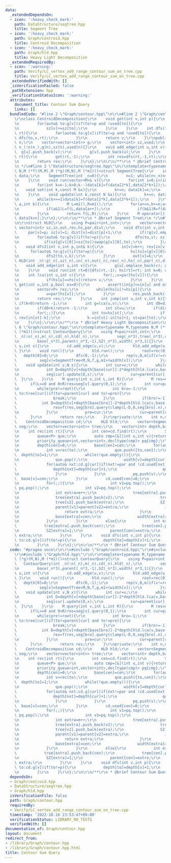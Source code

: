 ```yaml
---
data:
  _extendedDependsOn:
  - icon: ':heavy_check_mark:'
    path: DataStructure/segtree.hpp
    title: Segment Tree
  - icon: ':heavy_check_mark:'
    path: Graph/centroid.hpp
    title: Centroid Decomposition
  - icon: ':heavy_check_mark:'
    path: Graph/hld.hpp
    title: Heavy Light Decomposition
  _extendedRequiredBy:
  - icon: ':warning:'
    path: Verify/LC_vertex_add_range_contour_sum_on_tree.cpp
    title: Verify/LC_vertex_add_range_contour_sum_on_tree.cpp
  _extendedVerifiedWith: []
  _isVerificationFailed: false
  _pathExtension: hpp
  _verificationStatusIcon: ':warning:'
  attributes:
    document_title: Contour Sum Query
    links: []
  bundledCode: "#line 2 \"Graph/contour.hpp\"\n\r\n#line 2 \"Graph/centroid.hpp\"\n\
    \r\nclass CentroidDecomposition{\r\n    void get(int v,int p){\r\n        sz[v]=1;\r\
    \n        for(auto& to:g[v])if(to!=p and !used[to]){\r\n            get(to,v);\r\
    \n            sz[v]+=sz[to];\r\n        }\r\n    }\r\n    int dfs(int v,int p,int\
    \ rt){\r\n        for(auto& to:g[v])if(to!=p and !used[to]){\r\n            if(sz[to]>(sz[rt]>>1))return\
    \ dfs(to,v,rt);\r\n        }\r\n        return v;\r\n    }\r\npublic:\r\n    int\
    \ n;\r\n    vector<vector<int>> g;\r\n    vector<int> sz,used;\r\n    CentroidDecomposition(int\
    \ n_):n(n_),g(n),sz(n),used(n){}\r\n    void add_edge(int u,int v){\r\n      \
    \  g[u].push_back(v);\r\n        g[v].push_back(u);\r\n    }\r\n    int find(int\
    \ rt){\r\n        get(rt,-1);\r\n        int res=dfs(rt,-1,rt);\r\n        used[res]=1;\r\
    \n        return res;\r\n    }\r\n};\r\n\r\n/**\r\n * @brief Centroid Decomposition\r\
    \n */\n#line 2 \"DataStructure/segtree.hpp\"\n\r\ntemplate<typename M,typename\
    \ N,M (*f)(M,M),M (*g)(M,N),M (*m1)()>struct SegmentTree{\r\n    int n; vector<M>\
    \ data;\r\n    SegmentTree(int _n=0){\r\n        n=1; while(n<_n)n<<=1; data.assign(2*n,m1());\r\
    \n    }\r\n    void run(vector<M>& v){\r\n        for(int i=0;i<(int)v.size();i++)data[i+n]=v[i];\r\
    \n        for(int k=n-1;k>0;k--)data[k]=f(data[2*k],data[2*k+1]);\r\n    }\r\n\
    \    void set(int k,const M &x){\r\n        k+=n; data[k]=x;\r\n        while(k>>=1)data[k]=f(data[2*k],data[2*k+1]);\r\
    \n    }\r\n    void update(int k,const N &x){\r\n        k+=n; data[k]=g(data[k],x);\r\
    \n        while(k>>=1)data[k]=f(data[2*k],data[2*k+1]);\r\n    }\r\n    M query(int\
    \ a,int b){\r\n        M L=m1(),R=m1();\r\n        for(a+=n,b+=n;a<b;a>>=1,b>>=1){\r\
    \n            if(a&1)L=f(L,data[a++]);\r\n            if(b&1)R=f(data[--b],R);\r\
    \n        }\r\n        return f(L,R);\r\n    }\r\n    M operator[](const int &k)const{return\
    \ data[k+n];}\r\n};\r\n\r\n/**\r\n * @brief Segment Tree\r\n */\n#line 2 \"Graph/hld.hpp\"\
    \n\r\nstruct HLD{\r\n    using P=pair<int,int>;\r\n    vector<vector<int>> g;\
    \ vector<int> sz,in,out,rev,hs,par,dist;\r\n    void dfs(int v,int p){\r\n   \
    \     par[v]=p; sz[v]=1; dist[v]=dist[p]+1;\r\n        if(!g[v].empty() and g[v][0]==p)swap(g[v][0],g[v].back());\r\
    \n        for(auto& to:g[v])if(to!=p){\r\n           dfs(to,v); sz[v]+=sz[to];\r\
    \n           if(sz[g[v][0]]<sz[to])swap(g[v][0],to);\r\n        }\r\n    }\r\n\
    \    void dfs2(int v,int p,int& k){\r\n        in[v]=k++; rev[in[v]]=v;\r\n  \
    \      for(auto& to:g[v])if(to!=p){\r\n            hs[to]=(g[v][0]==to?hs[v]:to);\r\
    \n            dfs2(to,v,k);\r\n        }\r\n        out[v]=k;\r\n    }\r\n   \
    \ HLD(int _n):g(_n),sz(_n),in(_n),out(_n),rev(_n),hs(_n),par(_n),dist(_n){}\r\n\
    \    void add_edge(int u,int v){\r\n        g[u].emplace_back(v); g[v].emplace_back(u);\r\
    \n    }\r\n    void run(int rt=0){dfs(rt,-1); hs[rt]=rt; int k=0; dfs2(rt,-1,k);}\r\
    \n    int lca(int u,int v){\r\n        for(;;v=par[hs[v]]){\r\n            if(in[u]>in[v])swap(u,v);\r\
    \n            if(hs[u]==hs[v])return u;\r\n        }\r\n    }\r\n    vector<P>\
    \ get(int u,int p,bool es=0){\r\n        assert(in[p]<=in[u] and out[u]<=out[p]);\r\
    \n        vector<P> res;\r\n        while(hs[u]!=hs[p]){\r\n            res.push_back({in[hs[u]],in[u]+1});\r\
    \n            u=par[hs[u]];\r\n        }\r\n        res.push_back({in[p]+es,in[u]+1});\r\
    \n        return res;\r\n    }\r\n    int jump(int u,int v,int k){\r\n       \
    \ if(k<0)return -1;\r\n        int g=lca(u,v);\r\n        int d0=dist[u]+dist[v]-dist[g]*2;\r\
    \n        if(d0<k)return -1;\r\n        int st=u;\r\n        if(dist[u]-dist[g]<k)st=v,k=d0-k;\r\
    \n        for(;;){\r\n            int to=hs[st];\r\n            if(in[st]-k>=in[to])return\
    \ rev[in[st]-k];\r\n            k-=in[st]-in[to]+1; st=par[to];\r\n        }\r\
    \n    }\r\n};\r\n\r\n/**\r\n * @brief Heavy Light Decomposition\r\n */\n#line\
    \ 6 \"Graph/contour.hpp\"\n\r\ntemplate<typename M,typename N,M (*f)(M,M),M (*g)(M,N),M\
    \ (*m1)()>struct ContourQuery{\r\n    using P=pair<int,int>;\r\n    ContourQuery(int\
    \ _n):n(_n),m(_n),cd(_n),hld(_n),\r\n        seg(_n*3),tree(_n*3),depth(_n*3),\r\
    \n        base(_n*3),parent(_n*3,-1),SZ(_n*3),width(_n*3,1){}\r\n    void add_edge(int\
    \ u,int v){\r\n        cd.add_edge(u,v);\r\n        hld.add_edge(u,v);\r\n   \
    \ }\r\n    void run(){\r\n        hld.run();\r\n        root=rec(0);\r\n     \
    \   depth[0]=0;\r\n        dfs(0,-1);\r\n        rep(v,0,m)if(v!=root){\r\n  \
    \          seg[v]=SegmentTree<M,N,f,g,m1>(width[v]);\r\n        }\r\n    }\r\n\
    \    void update(int v,N x){\r\n        int cur=v;\r\n        while(cur!=root){\r\
    \n            int D=depth[v]+depth[base[cur]]-2*depth[hld.lca(v,base[cur])];\r\
    \n            seg[cur].update(D,x);\r\n            cur=parent[cur];\r\n      \
    \  }\r\n    }\r\n    M query(int v,int L,int R){\r\n        M res=m1();\r\n  \
    \      if(L<=0 and 0<R)res=seg[v].query(0,1);\r\n        int cur=parent[v],pre=v;\r\
    \n        while(pre!=root){\r\n            int bro=-1;\r\n            for(auto&\
    \ to:tree[cur])if(to!=parent[cur] and to!=pre){\r\n                bro=to;\r\n\
    \                break;\r\n            }\r\n            if(bro!=-1){\r\n     \
    \           int D=depth[v]+depth[base[bro]]-2*depth[hld.lca(v,base[bro])];\r\n\
    \                res=f(res,seg[bro].query(clamp(L-D,0,seg[bro].n),clamp(R-D,0,seg[bro].n)));\r\
    \n            }\r\n            pre=cur;\r\n            cur=parent[cur];\r\n  \
    \      }\r\n        return res;\r\n    }\r\nprivate:\r\n    int n,m,root;\r\n\
    \    CentroidDecomposition cd;\r\n    HLD hld;\r\n    vector<SegmentTree<M,N,f,g,m1>>\
    \ seg;\r\n    vector<vector<int>> tree;\r\n    vector<int> depth,base,parent,SZ,width;\r\
    \n    int rec(int rt){\r\n        int cen=cd.find(rt);\r\n        SZ[cen]=1;\r\
    \n        queue<P> que;\r\n        auto cmp=[&](int u,int v){return SZ[u]>SZ[v];};\r\
    \n        priority_queue<int,vector<int>,decltype(cmp)> pq{cmp};\r\n        pq.push(cen);\r\
    \n        depth[cen]=0;\r\n        base[cen]=cen;\r\n        for(auto& to:cd.g[cen])if(!cd.used[to]){\r\
    \n            int v=rec(to);\r\n            que.push({to,cen});\r\n          \
    \  depth[to]=1;\r\n            while(!que.empty()){\r\n                auto [cur,par]=que.front();\r\
    \n                que.pop();\r\n                width[v]=depth[cur]+1;\r\n   \
    \             for(auto& nxt:cd.g[cur])if(nxt!=par and !cd.used[nxt]){\r\n    \
    \                depth[nxt]=depth[cur]+1;\r\n                    que.push({nxt,cur});\r\
    \n                }\r\n            }\r\n            pq.push(v);\r\n          \
    \  base[v]=cen;\r\n        }\r\n        cd.used[cen]=0;\r\n        if(pq.size()>1){\r\
    \n            for(;;){\r\n                int v1=pq.top();\r\n               \
    \ pq.pop();\r\n                int v2=pq.top();\r\n                pq.pop();\r\
    \n                int extra=m++;\r\n                tree[extra].push_back(v1);\r\
    \n                tree[extra].push_back(v2);\r\n                tree[v1].push_back(extra);\r\
    \n                tree[v2].push_back(extra);\r\n                SZ[extra]=SZ[v1]+SZ[v2];\r\
    \n                parent[v1]=parent[v2]=extra;\r\n                if(pq.empty()){\r\
    \n                    return extra;\r\n                }\r\n                pq.push(extra);\r\
    \n                base[extra]=cen;\r\n                width[extra]=max(width[v1],width[v2]);\r\
    \n            }\r\n        }\r\n        else{\r\n            int extra=m++;\r\n\
    \            tree[extra].push_back(cen);\r\n            tree[cen].push_back(extra);\r\
    \n            SZ[extra]=1;\r\n            parent[cen]=extra;\r\n            return\
    \ extra;\r\n        }\r\n    }\r\n    void dfs(int v,int p){\r\n        for(auto&\
    \ to:cd.g[v])if(to!=p){\r\n            depth[to]=depth[v]+1;\r\n            dfs(to,v);\r\
    \n        }\r\n    }\r\n};\r\n\r\n/**\r\n * @brief Contour Sum Query\r\n */\n"
  code: "#pragma once\r\n\r\n#include \"Graph/centroid.hpp\"\r\n#include \"DataStructure/segtree.hpp\"\
    \r\n#include \"Graph/hld.hpp\"\r\n\r\ntemplate<typename M,typename N,M (*f)(M,M),M\
    \ (*g)(M,N),M (*m1)()>struct ContourQuery{\r\n    using P=pair<int,int>;\r\n \
    \   ContourQuery(int _n):n(_n),m(_n),cd(_n),hld(_n),\r\n        seg(_n*3),tree(_n*3),depth(_n*3),\r\
    \n        base(_n*3),parent(_n*3,-1),SZ(_n*3),width(_n*3,1){}\r\n    void add_edge(int\
    \ u,int v){\r\n        cd.add_edge(u,v);\r\n        hld.add_edge(u,v);\r\n   \
    \ }\r\n    void run(){\r\n        hld.run();\r\n        root=rec(0);\r\n     \
    \   depth[0]=0;\r\n        dfs(0,-1);\r\n        rep(v,0,m)if(v!=root){\r\n  \
    \          seg[v]=SegmentTree<M,N,f,g,m1>(width[v]);\r\n        }\r\n    }\r\n\
    \    void update(int v,N x){\r\n        int cur=v;\r\n        while(cur!=root){\r\
    \n            int D=depth[v]+depth[base[cur]]-2*depth[hld.lca(v,base[cur])];\r\
    \n            seg[cur].update(D,x);\r\n            cur=parent[cur];\r\n      \
    \  }\r\n    }\r\n    M query(int v,int L,int R){\r\n        M res=m1();\r\n  \
    \      if(L<=0 and 0<R)res=seg[v].query(0,1);\r\n        int cur=parent[v],pre=v;\r\
    \n        while(pre!=root){\r\n            int bro=-1;\r\n            for(auto&\
    \ to:tree[cur])if(to!=parent[cur] and to!=pre){\r\n                bro=to;\r\n\
    \                break;\r\n            }\r\n            if(bro!=-1){\r\n     \
    \           int D=depth[v]+depth[base[bro]]-2*depth[hld.lca(v,base[bro])];\r\n\
    \                res=f(res,seg[bro].query(clamp(L-D,0,seg[bro].n),clamp(R-D,0,seg[bro].n)));\r\
    \n            }\r\n            pre=cur;\r\n            cur=parent[cur];\r\n  \
    \      }\r\n        return res;\r\n    }\r\nprivate:\r\n    int n,m,root;\r\n\
    \    CentroidDecomposition cd;\r\n    HLD hld;\r\n    vector<SegmentTree<M,N,f,g,m1>>\
    \ seg;\r\n    vector<vector<int>> tree;\r\n    vector<int> depth,base,parent,SZ,width;\r\
    \n    int rec(int rt){\r\n        int cen=cd.find(rt);\r\n        SZ[cen]=1;\r\
    \n        queue<P> que;\r\n        auto cmp=[&](int u,int v){return SZ[u]>SZ[v];};\r\
    \n        priority_queue<int,vector<int>,decltype(cmp)> pq{cmp};\r\n        pq.push(cen);\r\
    \n        depth[cen]=0;\r\n        base[cen]=cen;\r\n        for(auto& to:cd.g[cen])if(!cd.used[to]){\r\
    \n            int v=rec(to);\r\n            que.push({to,cen});\r\n          \
    \  depth[to]=1;\r\n            while(!que.empty()){\r\n                auto [cur,par]=que.front();\r\
    \n                que.pop();\r\n                width[v]=depth[cur]+1;\r\n   \
    \             for(auto& nxt:cd.g[cur])if(nxt!=par and !cd.used[nxt]){\r\n    \
    \                depth[nxt]=depth[cur]+1;\r\n                    que.push({nxt,cur});\r\
    \n                }\r\n            }\r\n            pq.push(v);\r\n          \
    \  base[v]=cen;\r\n        }\r\n        cd.used[cen]=0;\r\n        if(pq.size()>1){\r\
    \n            for(;;){\r\n                int v1=pq.top();\r\n               \
    \ pq.pop();\r\n                int v2=pq.top();\r\n                pq.pop();\r\
    \n                int extra=m++;\r\n                tree[extra].push_back(v1);\r\
    \n                tree[extra].push_back(v2);\r\n                tree[v1].push_back(extra);\r\
    \n                tree[v2].push_back(extra);\r\n                SZ[extra]=SZ[v1]+SZ[v2];\r\
    \n                parent[v1]=parent[v2]=extra;\r\n                if(pq.empty()){\r\
    \n                    return extra;\r\n                }\r\n                pq.push(extra);\r\
    \n                base[extra]=cen;\r\n                width[extra]=max(width[v1],width[v2]);\r\
    \n            }\r\n        }\r\n        else{\r\n            int extra=m++;\r\n\
    \            tree[extra].push_back(cen);\r\n            tree[cen].push_back(extra);\r\
    \n            SZ[extra]=1;\r\n            parent[cen]=extra;\r\n            return\
    \ extra;\r\n        }\r\n    }\r\n    void dfs(int v,int p){\r\n        for(auto&\
    \ to:cd.g[v])if(to!=p){\r\n            depth[to]=depth[v]+1;\r\n            dfs(to,v);\r\
    \n        }\r\n    }\r\n};\r\n\r\n/**\r\n * @brief Contour Sum Query\r\n */"
  dependsOn:
  - Graph/centroid.hpp
  - DataStructure/segtree.hpp
  - Graph/hld.hpp
  isVerificationFile: false
  path: Graph/contour.hpp
  requiredBy:
  - Verify/LC_vertex_add_range_contour_sum_on_tree.cpp
  timestamp: '2022-10-16 23:53:47+09:00'
  verificationStatus: LIBRARY_NO_TESTS
  verifiedWith: []
documentation_of: Graph/contour.hpp
layout: document
redirect_from:
- /library/Graph/contour.hpp
- /library/Graph/contour.hpp.html
title: Contour Sum Query
---
```

